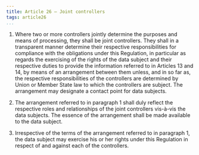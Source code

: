 ```yaml
---
title: Article 26 – Joint controllers
tags: article26
...
```


1.   Where two or more controllers jointly determine the purposes and means of processing, they shall be joint controllers. They shall in a transparent manner determine their respective responsibilities for compliance with the obligations under this Regulation, in particular as regards the exercising of the rights of the data subject and their respective duties to provide the information referred to in Articles 13 and 14, by means of an arrangement between them unless, and in so far as, the respective responsibilities of the controllers are determined by Union or Member State law to which the controllers are subject. The arrangement may designate a contact point for data subjects.

2.   The arrangement referred to in paragraph 1 shall duly reflect the respective roles and relationships of the joint controllers vis-à-vis the data subjects. The essence of the arrangement shall be made available to the data subject.

3.   Irrespective of the terms of the arrangement referred to in paragraph 1, the data subject may exercise his or her rights under this Regulation in respect of and against each of the controllers.
